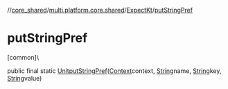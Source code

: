 //[core_shared](../../../index.md)/[multi.platform.core.shared](../index.md)/[ExpectKt](index.md)/[putStringPref](put-string-pref.md)

# putStringPref

[common]\

public final static [Unit](https://kotlinlang.org/api/latest/jvm/stdlib/kotlin/-unit/index.html)[putStringPref](put-string-pref.md)([Context](../-context/index.md)context, [String](https://developer.android.com/reference/kotlin/java/lang/String.html)name, [String](https://developer.android.com/reference/kotlin/java/lang/String.html)key, [String](https://developer.android.com/reference/kotlin/java/lang/String.html)value)
